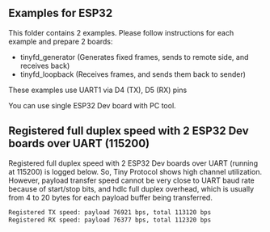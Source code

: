 ## Examples for ESP32

This folder contains 2 examples. Please follow instructions for each example and prepare 2 boards:

 * tinyfd_generator (Generates fixed frames, sends to remote side, and receives back)
 * tinyfd_loopback (Receives frames, and sends them back to sender)

These examples use UART1 via D4 (TX), D5 (RX) pins

You can use single ESP32 Dev board with PC tool.

## Registered full duplex speed with 2 ESP32 Dev boards over UART (115200)

Registered full duplex speed with 2 ESP32 Dev boards over UART (running at 115200) is logged below.
So, Tiny Protocol shows high channel utilization. However, payload transfer speed cannot be very close
to UART baud rate because of start/stop bits, and hdlc full duplex overhead, which is usually
from 4 to 20 bytes for each payload buffer being transferred.

```.txt
Registered TX speed: payload 76921 bps, total 113120 bps
Registered RX speed: payload 76377 bps, total 112320 bps
```

